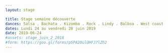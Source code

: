 ```yaml
---
layout: stage

title: Stage semaine découverte
dances: Salsa . Bachata . Kizomba . Rock . Lindy . Balboa . West coast swing
dates: Lundi 24 au vendredi 28 juin 2019
date: 2019-06-24
#assets: stage_juin_2_2018
#form: https://goo.gl/forms/pSPA2OulUHFJ7lZh2
---
```

